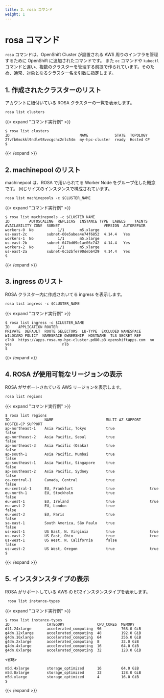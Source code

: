 ```yaml
---
title: 2. rosa コマンド
weight: 1
---
```

# rosa コマンド
`rosa` コマンドは、OpenShift Cluster が設置される AWS 周りのインフラを管理するために OpenShift に追加されたコマンドです。
また `oc` コマンドや `kubectl` コマンドと違い、複数のクラスターを管理する前提で作られています。そのため、通常、対象となるクラスター名を引数に指定します。


## 1. 作成されたクラスターのリスト

アカウントに紐付いている ROSA クラスターの一覧を表示します。

```tpl
rosa list clusters
```

{{< expand "コマンド実行例" >}}

```tpl
$ rosa list clusters
ID                                NAME            STATE  TOPOLOGY
27vfb6mckkl9ndle98vvcgchc2nlc54m  my-hpc-cluster  ready  Hosted CP
$ 
```
{{< /expand >}}

## 2. machinepool のリスト

machinepool は、ROSA で用いられてる Worker Node をグループ化した概念です。
同じサイズのインスタンスで構成されています。

```tpl
rosa list machinepools -c $CLUSTER_NAME
```

{{< expand "コマンド実行例" >}}
```tpl
$ rosa list machinepools -c $CLUSTER_NAME
ID         AUTOSCALING  REPLICAS  INSTANCE TYPE  LABELS    TAINTS    AVAILABILITY ZONE  SUBNET                    VERSION  AUTOREPAIR  
workers-0  No           1/1       m5.xlarge                          us-east-2c         subnet-00e5abea4e74f6852  4.14.4   Yes         
workers-1  No           1/1       m5.xlarge                          us-east-2b         subnet-047bd69e1ae06c742  4.14.4   Yes         
workers-2  No           1/1       m5.xlarge                          us-east-2a         subnet-0c52bfe790deb6429  4.14.4   Yes         
$ 
```
{{< /expand >}}

## 3. ingress のリスト

ROSA クラスター内に作成されいてる ingress を表示します。

```tpl
rosa list ingress -c $CLUSTER_NAME
```

{{< expand "コマンド実行例" >}}
```tpl
$ rosa list ingress -c $CLUSTER_NAME
ID    APPLICATION ROUTER                                          PRIVATE  DEFAULT  ROUTE SELECTORS  LB-TYPE  EXCLUDED NAMESPACE  WILDCARD POLICY  NAMESPACE OWNERSHIP  HOSTNAME  TLS SECRET REF
c7n0  https://apps.rosa.my-hpc-cluster.pd80.p3.openshiftapps.com  no       yes                       nlb                                                                          
$ 
```
{{< /expand >}}

## 4. ROSA が使用可能なリージョンの表示

ROSA がサポートされている AWS リージョンを表示します。

```tpl
rosa list regions 
```

{{< expand "コマンド実行例" >}}
```tpl
$ rosa list regions
ID                NAME                        MULTI-AZ SUPPORT    HOSTED-CP SUPPORT
ap-northeast-1    Asia Pacific, Tokyo         true                false
ap-northeast-2    Asia Pacific, Seoul         true                false
ap-northeast-3    Asia Pacific (Osaka)        true                false
ap-south-1        Asia Pacific, Mumbai        true                false
ap-southeast-1    Asia Pacific, Singapore     true                false
ap-southeast-2    Asia Pacific, Sydney        true                false
ca-central-1      Canada, Central             true                false
eu-central-1      EU, Frankfurt               true                true
eu-north-1        EU, Stockholm               true                false
eu-west-1         EU, Ireland                 true                true
eu-west-2         EU, London                  true                false
eu-west-3         EU, Paris                   true                false
sa-east-1         South America, São Paulo    true                false
us-east-1         US East, N. Virginia        true                true
us-east-2         US East, Ohio               true                true
us-west-1         US West, N. California      false               false
us-west-2         US West, Oregon             true                true
$ 
```
{{< /expand >}}

## 5. インスタンスタイプの表示

ROSA がサポートしている AWS の EC2インスタンスタイプを表示します。

```tpl
 rosa list instance-types
```

{{< expand "コマンド実行例" >}}
```tpl
$ rosa list instance-types
ID                 CATEGORY               CPU_CORES  MEMORY  
dl1.24xlarge       accelerated_computing  96         768.0 GiB
g4dn.12xlarge      accelerated_computing  48         192.0 GiB
g4dn.16xlarge      accelerated_computing  64         256.0 GiB
g4dn.2xlarge       accelerated_computing  8          32.0 GiB
g4dn.4xlarge       accelerated_computing  16         64.0 GiB
g4dn.8xlarge       accelerated_computing  32         128.0 GiB

<省略>

m5d.4xlarge        storage_optimized      16         64.0 GiB
m5d.8xlarge        storage_optimized      32         128.0 GiB
m5d.xlarge         storage_optimized      4          16.0 GiB
$ 
```
{{< /expand >}}
